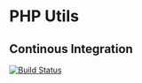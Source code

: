 PHP Utils
=========

Continous Integration
---------------------

[![Build Status](https://travis-ci.org/dontdrinkandroot/utils.php.svg?branch=master)](https://travis-ci.org/dontdrinkandroot/utils.php)
